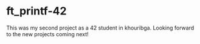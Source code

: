 # ft_printf-42

This was my second project as a 42 student in khouribga. Looking forward to the new projects coming next!